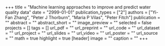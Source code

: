 +++
title = "Machine learning approaches to improve and predict water quality data"
date = "2999-01-01"
publication_types = ["2"]
authors = ["Yi-Fan Zhang", "Peter J Thorburn", "Maria P Vilas", "Peter Fitch"]
publication = ""
abstract = ""
abstract_short = ""
image_preview = ""
selected = false
projects = []
tags = []
url_pdf = ""
url_preprint = ""
url_code = ""
url_dataset = ""
url_project = ""
url_slides = ""
url_video = ""
url_poster = ""
url_source = ""
math = true
highlight = true
[header]
image = ""
caption = ""
+++
